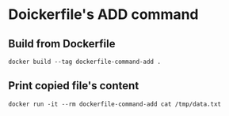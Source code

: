 # Doickerfile's ADD command

## Build from Dockerfile
`docker build --tag dockerfile-command-add .`

## Print copied file's content
`docker run -it --rm dockerfile-command-add cat /tmp/data.txt`
